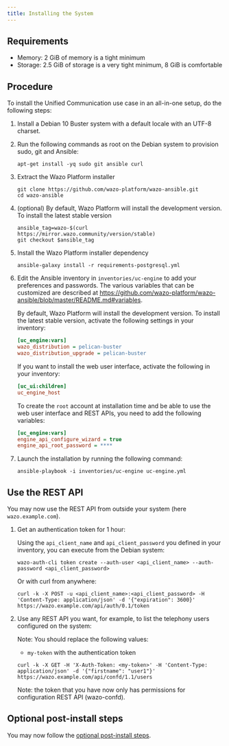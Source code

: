 ```yaml
---
title: Installing the System
---
```


## Requirements

- Memory: 2 GiB of memory is a tight minimum
- Storage: 2.5 GiB of storage is a very tight minimum, 8 GiB is comfortable

## Procedure

To install the Unified Communication use case in an all-in-one setup, do the following steps:

1. Install a Debian 10 Buster system with a default locale with an UTF-8 charset.
2. Run the following commands as root on the Debian system to provision sudo, git and Ansible:

   ```shell
   apt-get install -yq sudo git ansible curl
   ```

3. Extract the Wazo Platform installer

   ```shell
   git clone https://github.com/wazo-platform/wazo-ansible.git
   cd wazo-ansible
   ```

4. (optional) By default, Wazo Platform will install the development version. To install the latest
   stable version

   ```shell
   ansible_tag=wazo-$(curl https://mirror.wazo.community/version/stable)
   git checkout $ansible_tag
   ```

5. Install the Wazo Platform installer dependency

   ```shell
   ansible-galaxy install -r requirements-postgresql.yml
   ```

6. Edit the Ansible inventory in `inventories/uc-engine` to add your preferences and passwords. The
   various variables that can be customized are described at
   <https://github.com/wazo-platform/wazo-ansible/blob/master/README.md#variables>.

   By default, Wazo Platform will install the development version. To install the latest stable
   version, activate the following settings in your inventory:

   ```ini
   [uc_engine:vars]
   wazo_distribution = pelican-buster
   wazo_distribution_upgrade = pelican-buster
   ```

   If you want to install the web user interface, activate the following in your inventory:

   ```ini
   [uc_ui:children]
   uc_engine_host
   ```

   To create the `root` account at installation time and be able to use the web user interface and
   REST APIs, you need to add the following variables:

   ```ini
   [uc_engine:vars]
   engine_api_configure_wizard = true
   engine_api_root_password = ****
   ```

7. Launch the installation by running the following command:

   ```shell
   ansible-playbook -i inventories/uc-engine uc-engine.yml
   ```

## Use the REST API

You may now use the REST API from outside your system (here `wazo.example.com`).

1. Get an authentication token for 1 hour:

   Using the `api_client_name` and `api_client_password` you defined in your inventory, you can
   execute from the Debian system:

   ```shell
   wazo-auth-cli token create --auth-user <api_client_name> --auth-password <api_client_password>
   ```

   Or with curl from anywhere:

   ```shell
   curl -k -X POST -u <api_client_name>:<api_client_password> -H 'Content-Type: application/json' -d '{"expiration": 3600}' https://wazo.example.com/api/auth/0.1/token
   ```

2. Use any REST API you want, for example, to list the telephony users configured on the system:

   Note: You should replace the following values:

   - `my-token` with the authentication token

   ```shell
   curl -k -X GET -H 'X-Auth-Token: <my-token>' -H 'Content-Type: application/json' -d '{"firstname": "user1"}' https://wazo.example.com/api/confd/1.1/users
   ```

   Note: the token that you have now only has permissions for configuration REST API (wazo-confd).

## Optional post-install steps

You may now follow the [optional post-install steps](/uc-doc/installation/postinstall).
